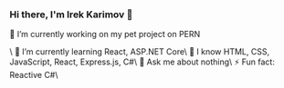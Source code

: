### Hi there, I'm Irek Karimov 👋

<p>🔭 I’m currently working on my pet project on PERN</p>\
🌱 I’m currently learning React, ASP.NET Core\
📖 I know HTML, CSS, JavaScript, React, Express.js, C#\
💬 Ask me about nothing\
⚡ Fun fact: Reactive C#\

